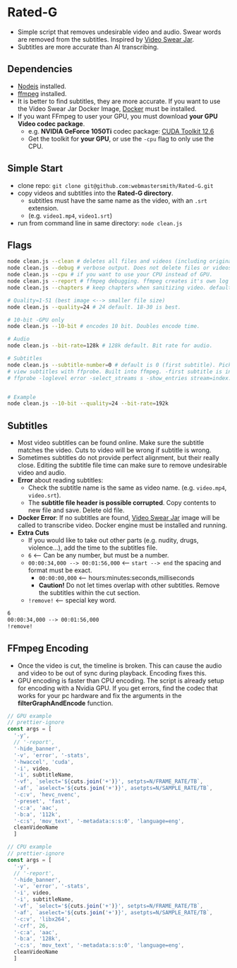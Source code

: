 # Rated-G

- Simple script that removes undesirable video and audio. Swear words are removed from the subtitles. Inspired by [Video Swear Jar](https://github.com/jveldboom/video-swear-jar).
- Subtitles are more accurate than AI transcribing.

## Dependencies

- [Nodejs](https://nodejs.org/en/download/package-manager) installed.
- [ffmpeg](https://www.ffmpeg.org/download.html) installed.
- It is better to find subtitles, they are more accurate. If you want to use the Video Swear Jar Docker Image, [Docker](https://docs.docker.com/engine/install/) must be installed.
- If you want FFmpeg to user your GPU, you must download **your GPU Video codec package**.
  - e.g. **NVIDIA GeForce 1050Ti** codec package: [CUDA Toolkit 12.6](https://developer.nvidia.com/cuda-downloads)
  - Get the toolkit for **your GPU**, or use the `-cpu` flag to only use the CPU.

## Simple Start

- clone repo: `git clone git@github.com:webmastersmith/Rated-G.git`
- copy videos and subtitles into the **Rated-G directory**.
  - subtitles must have the same name as the video, with an `.srt` extension.
  - (e.g. `video1.mp4`, `video1.srt`)
- run from command line in same directory: `node clean.js`

## Flags

```sh
node clean.js --clean # deletes all files and videos (including original), except clean video.
node clean.js --debug # verbose output. Does not delete files or videos.
node clean.js --cpu # if you want to use your CPU instead of GPU.
node clean.js --report # ffmpeg debugging. ffmpeg creates it's own log file.
node clean.js --chapters # keep chapters when sanitizing video. default is remove chapters.

# Quality=1-51 (best image <--> smaller file size)
node clean.js --quality=24 # 24 default. 18-30 is best.

# 10-bit -GPU only
node clean.js --10-bit # encodes 10 bit. Doubles encode time.

# Audio
node clean.js --bit-rate=128k # 128k default. Bit rate for audio.

# Subtitles
node clean.js --subtitle-number=0 # default is 0 (first subtitle). Pick the subtitle stream you want to extract.
# view subtitles with ffprobe. Built into ffmpeg. -first subtitle is index 0.
# ffprobe -loglevel error -select_streams s -show_entries stream=index:stream_tags=language -of csv=p=0 video.mkv


# Example
node clean.js --10-bit --quality=24 --bit-rate=192k
```

## Subtitles

- Most video subtitles can be found online. Make sure the subtitle matches the video. Cuts to video will be wrong if subtitle is wrong.
- Sometimes subtitles do not provide perfect alignment, but their really close. Editing the subtitle file time can make sure to remove undesirable video and audio.
- **Error** about reading subtitles:
  - Check the subtitle name is the same as video name. (e.g. `video.mp4`, `video.srt`).
  - The **subtitle file header is possible corrupted**. Copy contents to new file and save. Delete old file.
- **Docker Error**: If no subtitles are found, [Video Swear Jar](https://github.com/jveldboom/video-swear-jar) image will be called to transcribe video. Docker engine must be installed and running.
- **Extra Cuts**
  - If you would like to take out other parts (e.g. nudity, drugs, violence...), add the time to the subtitles file.
  - `6` <-- Can be any number, but must be a number.
  - `00:00:34,000 --> 00:01:56,000` <-- `start --> end` the spacing and format must be exact.
    - `00:00:00,000` <-- hours:minutes:seconds,milliseconds
    - **Caution!** Do not let times overlap with other subtitles. Remove the subtitles within the cut section.
  - `!remove!` <-- special key word.

```txt
6
00:00:34,000 --> 00:01:56,000
!remove!
```

## FFmpeg Encoding

- Once the video is cut, the timeline is broken. This can cause the audio and video to be out of sync during playback. Encoding fixes this.
- GPU encoding is faster than CPU encoding. The script is already setup for encoding with a Nvidia GPU. If you get errors, find the codec that works for your pc hardware and fix the arguments in the **filterGraphAndEncode** function.

```js
// GPU example
// prettier-ignore
const args = [
  '-y',
  // '-report',
  '-hide_banner',
  '-v', 'error', '-stats',
  '-hwaccel', 'cuda',
  '-i', video,
  '-i', subtitleName,
  '-vf', `select='${cuts.join('+')}', setpts=N/FRAME_RATE/TB`,
  '-af', `aselect='${cuts.join('+')}', asetpts=N/SAMPLE_RATE/TB`,
  '-c:v', 'hevc_nvenc',
  '-preset', 'fast',
  '-c:a', 'aac',
  '-b:a', '112k',
  '-c:s', 'mov_text', '-metadata:s:s:0', 'language=eng',
  cleanVideoName
  ]

// CPU example
// prettier-ignore
const args = [
  '-y',
  // '-report',
  '-hide_banner',
  '-v', 'error', '-stats',
  '-i', video,
  '-i', subtitleName,
  '-vf', `select='${cuts.join('+')}', setpts=N/FRAME_RATE/TB`,
  '-af', `aselect='${cuts.join('+')}', asetpts=N/SAMPLE_RATE/TB`,
  '-c:v', 'libx264',
  '-crf', 26,
  '-c:a', 'aac',
  '-b:a', '128k',
  '-c:s', 'mov_text', '-metadata:s:s:0', 'language=eng',
  cleanVideoName
  ]
```
